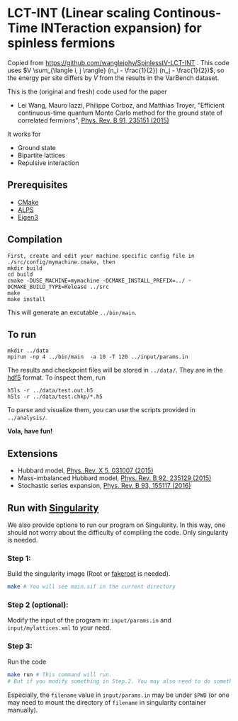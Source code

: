 LCT-INT (**L**inear scaling **C**ontinous-**T**ime **INT**eraction expansion) for spinless fermions
=============================

Copied from https://github.com/wangleiphy/SpinlesstV-LCT-INT . This code uses $V \sum_{\langle i, j \rangle} (n_i - \frac{1}{2}) (n_j - \frac{1}{2})$, so the energy per site differs by $V$ from the results in the VarBench dataset.

This is the (original and fresh) code used for the paper
- Lei Wang, Mauro Iazzi, Philippe Corboz, and Matthias Troyer, "Efficient continuous-time quantum Monte Carlo method for the ground state of correlated fermions", [Phys. Rev. B 91, 235151 (2015)](http://dx.doi.org/10.1103/PhysRevB.91.235151)

It works for
- Ground state
- Bipartite lattices
- Repulsive interaction

## Prerequisites
- [CMake](https://cmake.org)
- [ALPS](http://alps.comp-phys.org)
- [Eigen3](http://eigen.tuxfamily.org)

## Compilation
    First, create and edit your machine specific config file in ./src/config/mymachine.cmake, then
    mkdir build
    cd build
    cmake -DUSE_MACHINE=mymachine -DCMAKE_INSTALL_PREFIX=../ -DCMAKE_BUILD_TYPE=Release ../src
    make
    make install
This will generate an excutable `../bin/main`.

## To run
    mkdir ../data
    mpirun -np 4 ../bin/main  -a 10 -T 120 ../input/params.in
The results and checkpoint files will be stored in `../data/`. They are in the [hdf5](https://www.hdfgroup.org/HDF5/) format.
To inspect them, run

    h5ls -r ../data/test.out.h5
    h5ls -r ../data/test.chkp/*.h5
To parse and visualize them, you can use the scripts provided in `../analysis/`.

**Vola, have fun!**


## Extensions
- Hubbard model, [Phys. Rev. X 5, 031007 (2015)](http://dx.doi.org/10.1103/PhysRevX.5.031007)
- Mass-imbalanced Hubbard model, [Phys. Rev. B 92, 235129 (2015)](http://dx.doi.org/10.1103/PhysRevB.92.235129)
- Stochastic series expansion, [Phys. Rev. B 93, 155117 (2016)](http://dx.doi.org/10.1103/PhysRevB.93.155117)

## Run with [Singularity](https://www.sylabs.io/singularity/)
We also provide options to run our program on Singularity. In this way, one should not worry about the difficulty of compiling the code. Only singularity is needed.

### Step 1:
Build the singularity image (Root or [fakeroot](https://docs.sylabs.io/guides/3.7/user-guide/fakeroot.html) is needed).
```bash
make # You will see main.sif in the current directory
```

### Step 2 (optional):
Modify the input of the program in: `input/params.in` and `input/mylattices.xml` to your need.

### Step 3:
Run the code
```bash
make run # This command will run.
# But if you modify something in Step.2. You may also need to do something in the `Makefile`
```

Especially, the `filename` value in `input/params.in` may be under `$PWD` (or one may need to mount the directory of `filename` in singularity container manually).
